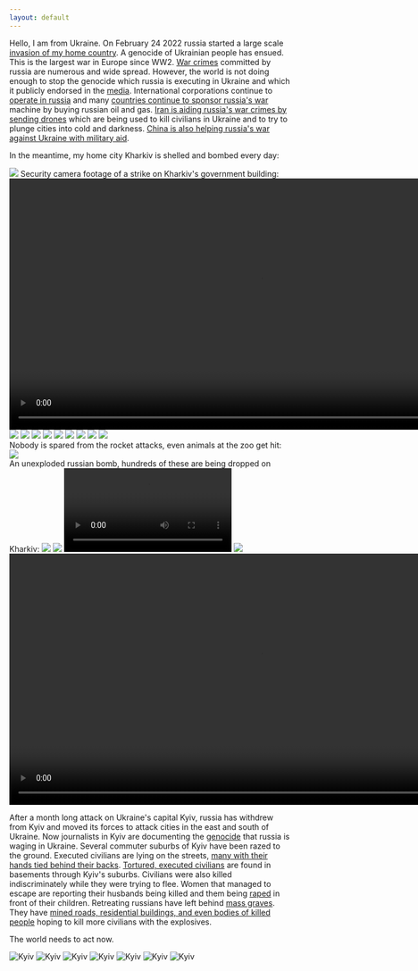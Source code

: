 ```yaml
---
layout: default
---
```


Hello, I am from Ukraine. On February 24 2022 russia started a large scale [invasion of my home country](https://en.wikipedia.org/wiki/2022_Russian_invasion_of_Ukraine). A genocide of Ukrainian people has ensued. This is the largest war in Europe since WW2. [War crimes](https://russiavsworld.org/news/war-crimes) committed by russia are numerous and wide spread. However, the world is not doing enough to stop the genocide which russia is executing in Ukraine and which it publicly endorsed in the [media](https://twitter.com/sumlenny/status/1510910740261134338). 
International corporations continue to [operate in russia](https://som.yale.edu/story/2022/over-1000-companies-have-curtailed-operations-russia-some-remain) and many [countries continue to sponsor russia's war](https://energyandcleanair.org/publication/russian-fossil-exports-first-100-days) machine by buying russian oil and gas. 
[Iran is aiding russia's war crimes by sending drones](https://www.reuters.com/world/iran-could-be-contributing-war-crimes-by-sending-drones-russia-white-house-2023-01-09) which are being used to kill civilians in Ukraine and to try to plunge cities into cold and darkness. 
[China is also helping russia's war against Ukraine with military aid](https://www.forbes.com/sites/brianbushard/2023/02/04/china-helping-russias-war-with-ukraine-with-military-aid-violating-sanctions-reports-show).
 
In the meantime, my home city Kharkiv is shelled and bombed every day:

<img src="/images/kharkiv1.jpg">
Security camera footage of a strike on Kharkiv's government building:
<video width="900" controls>
<source src="/images/kharkiv-strike1.mp4" type="video/mp4">
</video>
<img src="/images/kharkiv3.jpg">
<img src="/images/kharkiv4.jpg">
<img src="/images/kharkiv5.jpg">
<img src="/images/kharkiv6.jpg">
<img src="/images/kharkiv8.jpg">
<img src="/images/kharkiv9.jpg">
<img src="/images/kharkiv10.jpg">
<img src="/images/kharkiv11.jpg">
<img src="/images/kharkiv12.jpg">
<br>Nobody is spared from the rocket attacks, even animals at the zoo get hit:<br>
<img src="/images/kharkiv13.jpg">
<br>An unexploded russian bomb, hundreds of these are being dropped on Kharkiv:
<img src="/images/kharkiv14.jpg">
<img src="/images/kharkiv15.jpg">
<video controls>
<source src="/images/kharkiv-strike2.mp4" type="video/mp4">
</video>
<img src="/images/london-kharkiv.jpg">
<video width="900" controls>
<source src="/images/kharkiv-ww2.mp4" type="video/mp4">
</video>

<br>

After a month long attack on Ukraine's capital Kyiv, russia has withdrew from Kyiv and moved its forces to attack cities in the east and south of Ukraine. Now journalists in Kyiv are documenting the [genocide](https://www.un.org/en/genocideprevention/genocide.shtml) that russia is waging in Ukraine. Several commuter suburbs of Kyiv have been razed to the ground. Executed civilians are lying on the streets, [many with their hands tied behind their backs](https://www.reuters.com/world/europe/ukrainian-street-corpse-with-hands-bound-bullet-wound-head-2022-04-03).
[Tortured, executed civilians](https://twitter.com/CNN/status/1511292189233582081) are found in basements through Kyiv's suburbs.
Civilians were also killed indiscriminately while they were trying to flee. Women that managed to escape are reporting their husbands being killed and them being [raped](https://twitter.com/sumlenny/status/1509487660913635328) in front of their children. Retreating russians have left behind [mass graves](https://www.reuters.com/world/europe/satellite-images-show-45-foot-long-trench-grave-site-bucha-maxar-2022-04-03). They have [mined roads, residential buildings, and even bodies of killed people](https://www.latimes.com/world-nation/story/2022-04-02/zelenksy-warns-of-mines-in-wake-of-russian-retreat-in-northern-ukraine) hoping to kill more civilians with the explosives.

The world needs to act now.

![Kyiv](/images/kyiv-sub1.jpg)
![Kyiv](/images/kyiv-sub2.jpg)
![Kyiv](/images/kyiv-sub3.jpg)
![Kyiv](/images/kyiv-sub4.jpg)
![Kyiv](/images/kyiv-sub5.jpg)
![Kyiv](/images/kyiv-sub6.jpg)
![Kyiv](/images/kyiv-sub7.jpg)


<a class="twitter-timeline" href="https://twitter.com/maximmath"></a>
<script async src="https://platform.twitter.com/widgets.js" charset="utf-8">
</script>
